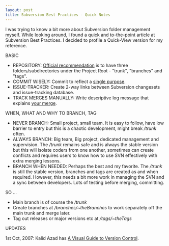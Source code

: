 ```yaml
---
layout: post
title: Subversion Best Practices - Quick Notes
---
```


I was trying to know a bit more about Subversion folder management myself. While looking around, I found a quick and to-the-point article at Subversion Best Practices. I decided to profile a Quick-View version for my reference.

BASIC

- REPOSITORY: <a href="http://svnbook.red-bean.com/svnbook/ch05s04.html#svn-ch-5-sect-6.1">Official recommendation</a> is to have three folders/subdirectories under the Project Root - "trunk", "branches" and "tags".
- COMMIT WISELY: Commit to reflect a <a href="http://svnbook.red-bean.com/svnbook/ch04s03.html">single purpose</a>.
- ISSUE-TRACKER: Create 2-way links between Subversion changesets and issue-tracking database.
- TRACK MERGES MANUALLY: Write descriptive log message that explains <a href="http://svnbook.red-bean.com/svnbook/ch04s03.html#svn-ch-4-sect-3.2">your merge</a>.


WHEN, WHAT AND WHY TO BRANCH, TAG

- NEVER BRANCH: Small project, small team. It is easy to follow, have low barrier to entry but this is a chaotic development, might break <em>/trunk</em> often.
- ALWAYS BRANCH: Big team, Big project, dedicated management and supervision. The <em>/trunk</em> remains safe and is always the stable version but this will isolate coders from one another, sometimes can create conflicts and requires users to know how to use SVN effectively with extra merging lessons.
- BRANCH WHEN NEEDED: Perhaps the best and my favorite. The <em>/trunk</em> is still the stable version, branches and tags are created as and when required. However, this needs a bit more work in managing the SVN and a sync between developers. Lots of testing before merging, committing.

SO ...

* Main branch is of course the <em>/trunk</em>
* Create branches at <em>/branches/~theBranches</em> to work separately off the main trunk and merge later.
* Tag out releases or major versions etc at <em>/tags/~theTags</em>

UPDATES

1st Oct, 2007: Kalid Azad has <a href="http://betterexplained.com/articles/a-visual-guide-to-version-control/">A Visual Guide to Version Control</a>.
